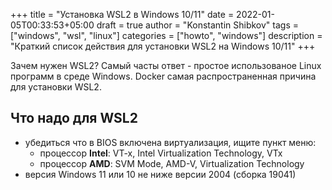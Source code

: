 +++
title = "Установка WSL2 в Windows 10/11"
date = 2022-01-05T00:33:53+05:00
draft = true
author = "Konstantin Shibkov"
tags = ["windows", "wsl", "linux"]
categories = ["howto", "windows"]
description = "Краткий список действия для установки WSL2 на Windows 10/11"
+++

Зачем нужен WSL2? Самый часты ответ - простое использованое Linux программ в среде Windows. Docker самая распространенная причина для установки WSL2.

## Что надо для WSL2

- убедиться что в BIOS включена виртуализация, ищите пункт меню: 
  - процессор **Intel**: VT-x, Intel Virtualization Technology, VTx
  - процессор **AMD**: SVM Mode, AMD-V, Virtualization Technology
- версия Windows 11 или 10 не ниже версии 2004 (сборка 19041)


